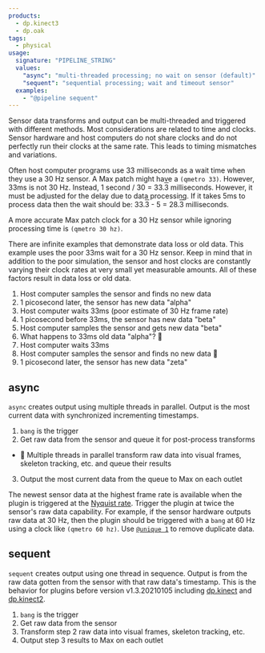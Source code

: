 ```yaml
---
products:
  - dp.kinect3
  - dp.oak
tags:
  - physical
usage:
  signature: "PIPELINE_STRING"
  values:
    "async": "multi-threaded processing; no wait on sensor (default)"
    "sequent": "sequential processing; wait and timeout sensor"
  examples:
    - "@pipeline sequent"
---
```


Sensor data transforms and output can be multi-threaded and triggered
with different methods. Most considerations are related to time and clocks.
Sensor hardware and host computers do not share clocks and do not perfectly
run their clocks at the same rate. This leads to timing mismatches and variations.

Often host computer programs use 33 milliseconds as a wait time when they
use a 30 Hz sensor. A Max patch might have a `(qmetro 33)`. However, 33ms is
not 30 Hz. Instead, 1 second / 30 =
33.<span style="text-decoration:overline">3</span> milliseconds. However, it must be
adjusted for the delay due to data processing. If it takes 5ms to process data then
the wait should be:
33.<span style="text-decoration:overline">3</span> - 5 =
28.<span style="text-decoration:overline">3</span> milliseconds.

A more accurate Max patch clock for a 30 Hz sensor while ignoring processing
time is `(qmetro 30 hz)`.

There are infinite examples that demonstrate data loss or old data.
This example uses the poor 33ms wait for a 30 Hz sensor. Keep in mind that
in addition to the poor simulation, the sensor and host clocks are constantly
varying their clock rates at very small yet measurable amounts.
All of these factors result in data loss or old data.

1. Host computer samples the sensor and finds no new data
2. 1 picosecond later, the sensor has new data "alpha"
3. Host computer waits 33ms (poor estimate of 30 Hz frame rate)
4. 1 picosecond before 33ms, the sensor has new data "beta"
5. Host computer samples the sensor and gets new data "beta"
6. What happens to 33ms old data "alpha"? :thinking:
7. Host computer waits 33ms
8. Host computer samples the sensor and finds no new data :no_entry_sign:
9. 1 picosecond later, the sensor has new data "zeta"

## async

`async` creates output using multiple threads in parallel.
Output is the most current data with synchronized incrementing timestamps.

1. `bang` is the trigger
2. Get raw data from the sensor and queue it for post-process transforms
  * :twisted_rightwards_arrows: Multiple threads in parallel transform raw
    data into visual frames, skeleton tracking, etc. and queue their results
3. Output the most current data from the queue to Max on each outlet

The newest sensor data at the highest frame rate is available when the plugin
is triggered at the [Nyquist rate](https://en.wikipedia.org/wiki/Nyquist_rate).
Trigger the plugin at twice the sensor's raw data capability. For example,
if the sensor hardware outputs raw data at 30 Hz, then the plugin should be
triggered with a `bang` at 60 Hz using a clock like `(qmetro 60 hz)`. Use
[`@unique 1`](unique.md) to remove duplicate data.

## sequent

`sequent` creates output using one thread in sequence.
Output is from the raw data gotten from the sensor with that raw data's timestamp.
This is the behavior for plugins before version v1.3.20210105 including
[dp.kinect](../dp.kinect.md) and [dp.kinect2](../dp.kinect2.md).

1. `bang` is the trigger
2. Get raw data from the sensor
3. Transform step 2 raw data into visual frames, skeleton tracking, etc.
4. Output step 3 results to Max on each outlet
